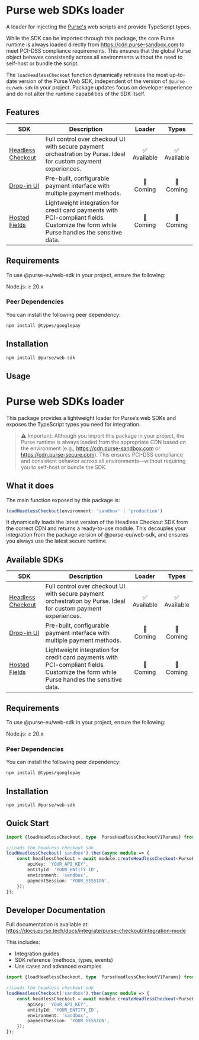 # Purse web SDKs loader

A loader for injecting the [Purse's](https://docs.purse.tech/docs/integrate/purse-checkout/integration-mode) web scripts
and provide TypeScript types.

While the SDK can be imported through this package, the core Purse runtime is always loaded directly
from https://cdn.purse-sandbox.com to meet PCI-DSS compliance requirements. This ensures that the global Purse
object behaves consistently across all environments without the need to self-host or bundle the script.

The `loadHeadlessCheckout` function dynamically retrieves the most up-to-date version of the Purse Web SDK, independent
of the version of `@purse-eu/web-sdk` in your project. Package updates focus on developer experience and do not alter
the runtime capabilities of the SDK itself.

## Features

| SDK | Description                                                                                                                            |      Loader       |     Types   |
|-----|----------------------------------------------------------------------------------------------------------------------------------------|:-----------------:|:-----------:|
| [Headless Checkout](https://docs.purse.tech/docs/integrate/purse-checkout/headless-checkout/how-to-build) | Full control over checkout UI with secure payment orchestration by Purse. Ideal for custom payment experiences.                        |    ✅ Available    |  ✅ Available |
| [Drop-in UI](https://docs.purse.tech/docs/integrate/purse-checkout/widget-v3) | Pre-built, configurable payment interface with multiple payment methods.                                                               |     🚧 Coming     |      🚧 Coming    |
| [Hosted Fields](https://docs.purse.tech/docs/integrate/purse-checkout/hosted-fields) | Lightweight integration for credit card payments with PCI-compliant fields. Customize the form while Purse handles the sensitive data. |        🚧 Coming        | 🚧 Coming |

## Requirements
To use @purse-eu/web-sdk in your project, ensure the following:

Node.js: ≥ 20.x

### Peer Dependencies
You can install the following peer dependency:

```bash
npm install @types/googlepay
```

## Installation

```bash
npm install @purse/web-sdk
```

## Usage
# Purse web SDKs loader

This package provides a lightweight loader for Purse’s web SDKs and exposes the TypeScript types you need for integration.

> ⚠️ Important:
> Although you import this package in your project, the Purse runtime is always loaded from the appropriate CDN based on the environment (e.g., https://cdn.purse-sandbox.com or https://cdn.purse-secure.com).
> This ensures PCI-DSS compliance and consistent behavior across all environments—without requiring you to self-host or bundle the SDK.

## What it does

The main function exposed by this package is:

```ts
loadHeadlessCheckout(environment: 'sandbox' | 'production')
```
It dynamically loads the latest version of the Headless Checkout SDK from the correct CDN and returns a ready-to-use module.
This decouples your integration from the package version of @purse-eu/web-sdk, and ensures you always use the latest secure runtime.

## Available SDKs

| SDK | Description                                                                                                                            |      Loader       |     Types   |
|-----|----------------------------------------------------------------------------------------------------------------------------------------|:-----------------:|:-----------:|
| [Headless Checkout](https://docs.purse.tech/docs/integrate/purse-checkout/headless-checkout/how-to-build) | Full control over checkout UI with secure payment orchestration by Purse. Ideal for custom payment experiences.                        |    ✅ Available    |  ✅ Available |
| [Drop-in UI](https://docs.purse.tech/docs/integrate/purse-checkout/widget-v3) | Pre-built, configurable payment interface with multiple payment methods.                                                               |     🚧 Coming     |      🚧 Coming    |
| [Hosted Fields](https://docs.purse.tech/docs/integrate/purse-checkout/hosted-fields) | Lightweight integration for credit card payments with PCI-compliant fields. Customize the form while Purse handles the sensitive data. |        🚧 Coming        | 🚧 Coming |

## Requirements
To use @purse-eu/web-sdk in your project, ensure the following:

Node.js: ≥ 20.x

### Peer Dependencies
You can install the following peer dependency:

```bash
npm install @types/googlepay
```

## Installation

```bash
npm install @purse/web-sdk
```

## Quick Start

```ts
import {loadHeadlessCheckout, type  PurseHeadlessCheckoutV1Params} from '@purse/web-sdk';

//Loads the headless checkout sdk
loadHeadlessCheckout('sandbox').then(async module => {
    const headlessCheckout = await module.createHeadlessCheckout<PurseHeadlessCheckoutV1Params>({
        apiKey: 'YOUR_API_KEY',
        entityId: 'YOUR_ENTITY_ID',
        environment: 'sandbox',
        paymentSession: 'YOUR_SESSION',
    });
});
```
## Developer Documentation
Full documentation is available at: https://docs.purse.tech/docs/integrate/purse-checkout/integration-mode

This includes:

- Integration guides
- SDK reference (methods, types, events)
- Use cases and advanced examples

```ts
import {loadHeadlessCheckout, type  PurseHeadlessCheckoutV1Params} from '@purse/web-sdk';

//Loads the headless checkout sdk
loadHeadlessCheckout('sandbox').then(async module => {
    const headlessCheckout = await module.createHeadlessCheckout<PurseHeadlessCheckoutV1Params>({
        apiKey: 'YOUR_API_KEY',
        entityId: 'YOUR_ENTITY_ID',
        environment: 'sandbox',
        paymentSession: 'YOUR_SESSION',
    });
});
```
